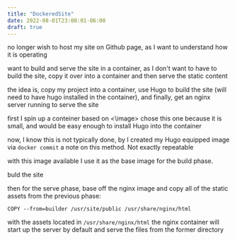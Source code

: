 ```yaml
---
title: "DockeredSite"
date: 2022-08-01T23:08:01-06:00
draft: true
---
```


no longer wish to host my site on Github page, as I want to understand how it is operating

want to build and serve the site in a container, as I don't want to have to build the site, copy it over into a container and then serve the static content

the idea is, copy my project into a container, use Hugo to build the site (will need to have hugo installed in the container), and finally, get an
nginx server running to serve the site

first I spin up a conteiner based on <\image>
    chose this one because it is small, and would be easy enough to install Hugo into the container

now, I know this is not typically done, by I created my Hugo equipped image via `docker commit` 
    a note on this method. Not exactly repeatable

with this image available I use it as the base image for the build phase.

buld the site

then for the serve phase, base off the nginx image and copy all of the static assets from the previous phase:

`COPY --from=builder /usr/site/public /usr/share/nginx/html`

with the assets located in `/usr/share/nginx/html` the nginx container will start up the server by default and serve the files from the former directory